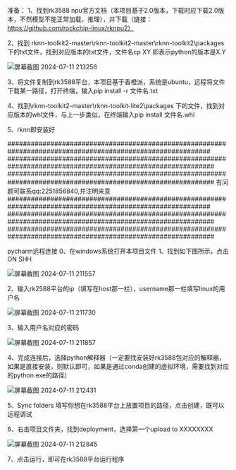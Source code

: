 准备：
1、找到rk3588 npu官方文档（本项目基于2.0版本，下载时应下载2.0版本，不然模型不能正常加载，推理），并下载（链接：https://github.com/rockchip-linux/rknpu2）

2、找到 rknn-toolkit2-master\rknn-toolkit2-master\rknn-toolkit2\packages 下的txt文件，找到对应版本的txt文件，文件名cp XY 即表示python的版本是X.Y

![屏幕截图 2024-07-11 213256](https://github.com/deeper-roots/rk3588example/assets/61220762/9f8bec42-9764-4c60-a8d6-849a6e75fdda)

3、将文件复制到rk3588平台，本项目基于香橙派，系统是ubuntu，远程将文件下载某一路径，打开终端，输入pip install -r 文件名.txt


4、找到\rknn-toolkit2-master\rknn-toolkit-lite2\packages 下的文件，找到对应版本的whl文件，与上一步类似，在终端输入pip install 文件名.whl

5、rknn即安装好


############################################################################################################
#############################################################################################################
#############################################################################################################
有问题可联系qq:2251856840,并注明来意
############################################################################################################
#############################################################################################################
#############################################################################################################









pycharm远程连接
0、在windows系统打开本项目文件
1、找到如下图所示，点击ON SHH

![屏幕截图 2024-07-11 211557](https://github.com/deeper-roots/rk3588example/assets/61220762/79f5d06c-c77f-49b4-90c8-f2da0d05541c)


2、输入rk2588平台的ip（填写在host那一栏），username那一栏填写linux的用户名

![屏幕截图 2024-07-11 211730](https://github.com/deeper-roots/rk3588example/assets/61220762/dfb79772-c645-4374-bc8c-5e9ad398bb5c)


3、输入用户名对应的密码

![屏幕截图 2024-07-11 211857](https://github.com/deeper-roots/rk3588example/assets/61220762/e89a57d1-d1a8-40c9-b3b7-700af6c745aa)


4、完成连接后，选择python解释器（一定要找安装好rk3588包对应的解释器，如果是直接安装，则默认即可，如果是通过conda创建的虚拟环境，需要找到对应的python.exe的路径）

![屏幕截图 2024-07-11 212431](https://github.com/deeper-roots/rk3588example/assets/61220762/fbd8f977-2f10-4283-96c7-833d186cc176)


5、Sync folders 填写你想在rk3588平台上放置项目的路径，点击创建，既可以远程调试


6、右击项目文件夹，找到deployment，选择第一个upload to  XXXXXXXX

![屏幕截图 2024-07-11 212845](https://github.com/deeper-roots/rk3588example/assets/61220762/33cd3ad5-0b26-4eff-baec-9192b1f1976d)


 7、点击运行，即可在rk3588平台运行程序
